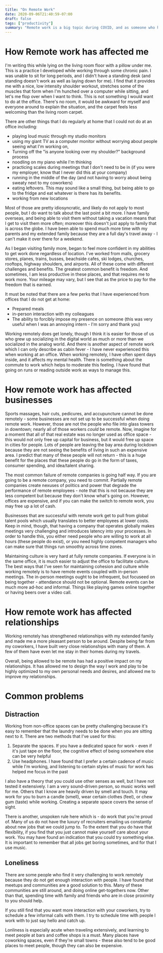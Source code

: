 ```yaml
---
title: "On Remote Work"
date: 2020-09-06T21:40:59-07:00
draft: false
tags: ["productivity"]
summary: "Remote work is a big topic during COVID, and as someone who has worked mostly remotely for almost 10 years, I wanted to write down my thoughts."
---
```


# How Remote work has affected me
I'm writing this while lying on the living room floor with a pillow under me. This is a practice I developed while working through some chronic pain. I was unable to sit for long periods, and I didn't have a standing desk (and standing doesn't work as well as laying down for me). I find that it provides me with a nice, low intensity shoulder workout, stretches some of the muscles that form when I'm hunched over a computer while sitting, and let's me flop over when I want to think. This is not something I would want to do at the office. There's no room, it would be awkward for myself and everyone around to explain the situation, and the carpet feels less welcoming than the living room carpet.

There are other things that I do regularly at home that I could not do at an office including:
- playing loud music through my studio monitors
- using my giant TV as a computer monitor without worrying about people seeing what I'm working on,
- Turning off the "is anyone looking over my shoulder?" background process
- noodling on my piano while I'm thinking
- practicing scales during meetings that I don't need to be in (if you were my employer, know that I never did this at your company)
- running in the middle of the day (and not having to worry about being sweaty next to my coworkers)
- eating leftovers. This may sound like a small thing, but being able to go to the fridge and eat whatever is there has its benefits.
- working from new locations

Most of those are pretty idiosyncratic, and likely do not apply to most people, but I do want to talk about the last point a bit more. I have family overseas, and being able to visit them without taking a vacation means that I get to visit them more often; moreover this doesn't just apply to family that is across the globe. I have been able to spend much more time with my parents and my extended family because they are a full day's travel away - I can't make it over there for a weekend.

As I began visiting family more, began to feel more confident in my abilities to get work done regardless of location.  I've worked from malls, grocery stores, planes, trains, busses, beachside cafes, ski lodges, churches, rooftops, highway shoulders, and airports. All of these come with different challenges and benefits. The greatest common benefit is freedom. And sometimes, I am less productive in these places, and that requires me to work more. Your mileage may vary, but I see that as the price to pay for the freedom that is earned.

It must be noted that there are a few perks that I have experienced from offices that I do not get at home:
- Prepared meals
- in-person interaction with my colleagues
- The ability to forcibly impose my presence on someone (this was very useful when I was an annoying intern - I'm sorry and thank you)

Working remotely does get lonely, though I think it is easier for those of us who grew up socializing in the digital world as much or more than we socialized in the analog world. And there is another aspect of remote work which I can only describe as cabin fever - I have never experienced this when working at an office. When working remotely, I have often spent days inside, and it affects my mental health. There is something about the commute to work which helps to moderate this feeling. I have found that going on runs or reading outside work as ways to manage this.


# How remote work has affected businesses

Sports massages, hair cuts, pedicures, and accupuncture cannot be done remotely - some businesses are not set up to be successful when doing remote work. However, those are not the people who file into glass towers in downtown; nearly all of those workers _could_ be remote. Now, imagine for a moment that all of that real estate was no longer used as office space - this would not only free up capital for business, but it would free up space in cities for people. Lots of people are leaving the bay area during lockdown because they are not seeing the benefits of living in such an expensive area. I predict that many of these people will not return - this is a huge benefit for the places that these people do go in the form of taxes, consumer spending, and idea/talent sharing.

The most common failure of remote companies is going half way. If you are going to be a remote company, you need to commit. Partially remote companies create nexuses of politics and power that degrade the performance of remote employees - note that this is not because they are less competent but because they don't know what's going on. However, offices are expensive, and if you can make the switch to remote work, you may free up a lot of cash.

Businesses that are successful with remote work get to pull from global talent pools which usually translates to better employees at lower costs. Keep in mind, though, that having a company that operates globally makes meetings very challenging and introduces latency into your processes. In order to handle this, you either need people who are willing to work at all hours (these people do exist), or you need highly competent managers who can make sure that things run smoothly across time zones.

Maintaining culture is very hard at fully remote companies. If everyone is in the same office, it is much easier to adjust the office to facilitate culture. The best ways that I've seen for maintaining cohesion and culture while working remotely is to have remote events coupled with in-person meetings. The in-person meetings ought to be infrequent, but focuseed on being together - attendance should not be optional. Remote events can be much more ad-hoc and informal. Things like playing games online together or having beers over a video call.

# How remote work has affected relationships
Working remotely has strengthened relationships with my extended family and made me a more pleasant person to be around. Despite being far from my coworkers, I have built very close relationships with many of them. A few of them have even let me stay in their homes during my travels. 

Overall, being allowed to be remote has had a positive impact on my relationships. It has allowed me to design the way I work and play to be highly optimized to my own personal needs and desires, and allowed me to improve my relationships.

# Common problems
## Distraction
Working from non-office spaces can be pretty challenging because it's easy to remember that the laundry needs to be done when you are sitting next to it. There are two methods that I've used for this:
1. Separate the spaces. If you have a dedicated space for work - even if it's just tape on the floor, the cognitive effect of being somewhere else can be very helpful
2. Use headphones. I have found that I prefer a certain cadence of music while I'm working, and listening to certain styles of music for work has helped me focus in the past

I also have a theory that you could use other senses as well, but I have not tested it extensively. I am a very sound-driven person, so music works well for me. Others that I know are heavily driven by smell and touch. It may work for you to burn a candle (smell), wear certain clothes (feel), or chew gum (taste) while working. Creating a separate space covers the sense of sight. 

There is another, unspoken rule here which is - do work that you're proud of. Many of us do not have the luxury of recruiters emailing us constantly about new jobs that we could jump to. To the extent that you do have that flexibility, if you find that you just cannot make yourself care about your work. You may have found an indication that you could try something else. It is important to remember that all jobs get boring sometimes, and for that I use music.

## Loneliness
There are some people who find it very challenging to work remotely because they do not get enough interaction with people. I have found that meetups and communities are a good solution to this. Many of these communities are still around, and doing online get-togethers now. Other than that, spending time with family and friends who are in close proximity to you should help.

If you still find that you want more interaction with your coworkers, try to schedule a few informal calls with them. I try to schedule time with people I work with to just say hello and catch up.

Lonliness is especially acute when traveling extensively, and learning to meet people at bars and coffee shops is a must. Many places have coworking spaces, even if they're small towns - these also tend to be good places to meet people, though they can also be expensive.